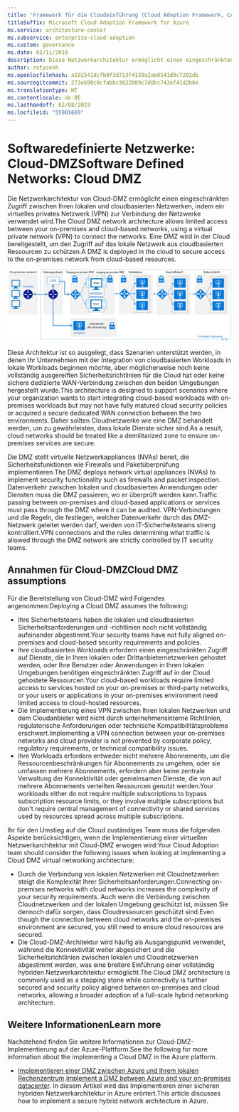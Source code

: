 ```yaml
---
title: 'Framework für die Cloudeinführung (Cloud Adoption Framework, CAF): Softwaredefinierte Netzwerke – Cloud-DMZ'
titleSuffix: Microsoft Cloud Adoption Framework for Azure
ms.service: architecture-center
ms.subservice: enterprise-cloud-adoption
ms.custom: governance
ms.date: 02/11/2019
description: Diese Netzwerkarchitektur ermöglicht einen eingeschränkten Zugriff zwischen Ihren lokalen und cloudbasierten Netzwerken.
author: rotycenh
ms.openlocfilehash: a192541dcfb0f3d713f4139a2ab0541d0c7202db
ms.sourcegitcommit: 273e690c0cfabbc3822089c7d8bc743ef41d2b6e
ms.translationtype: HT
ms.contentlocale: de-DE
ms.lasthandoff: 02/08/2019
ms.locfileid: "55901669"
---
```

# <a name="software-defined-networks-cloud-dmz"></a><span data-ttu-id="8a684-103">Softwaredefinierte Netzwerke: Cloud-DMZ</span><span class="sxs-lookup"><span data-stu-id="8a684-103">Software Defined Networks: Cloud DMZ</span></span>

<span data-ttu-id="8a684-104">Die Netzwerkarchitektur von Cloud-DMZ ermöglicht einen eingeschränkten Zugriff zwischen Ihren lokalen und cloudbasierten Netzwerken, indem ein virtuelles privates Netzwerk (VPN) zur Verbindung der Netzwerke verwendet wird.</span><span class="sxs-lookup"><span data-stu-id="8a684-104">The Cloud DMZ network architecture allows limited access between your on-premises and cloud-based networks, using a virtual private network (VPN) to connect the networks.</span></span> <span data-ttu-id="8a684-105">Eine DMZ wird in der Cloud bereitgestellt, um den Zugriff auf das lokale Netzwerk aus cloudbasierten Ressourcen zu schützen.</span><span class="sxs-lookup"><span data-stu-id="8a684-105">A DMZ is deployed in the cloud to secure access to the on-premises network from cloud-based resources.</span></span>

![Sichere hybride Netzwerkarchitektur](../../../reference-architectures/dmz/images/dmz-private.png)

<span data-ttu-id="8a684-107">Diese Architektur ist so ausgelegt, dass Szenarien unterstützt werden, in denen Ihr Unternehmen mit der Integration von cloudbasierten Workloads in lokale Workloads beginnen möchte, aber möglicherweise noch keine vollständig ausgereiften Sicherheitsrichtlinien für die Cloud hat oder keine sichere dedizierte WAN-Verbindung zwischen den beiden Umgebungen hergestellt wurde.</span><span class="sxs-lookup"><span data-stu-id="8a684-107">This architecture is designed to support scenarios where your organization wants to start integrating cloud-based workloads with on-premises workloads but may not have fully matured cloud security policies or acquired a secure dedicated WAN connection between the two environments.</span></span> <span data-ttu-id="8a684-108">Daher sollten Cloudnetzwerke wie eine DMZ behandelt werden, um zu gewährleisten, dass lokale Dienste sicher sind.</span><span class="sxs-lookup"><span data-stu-id="8a684-108">As a result, cloud networks should be treated like a demilitarized zone to ensure on-premises services are secure.</span></span>

<span data-ttu-id="8a684-109">Die DMZ stellt virtuelle Netzwerkappliances (NVAs) bereit, die Sicherheitsfunktionen wie Firewalls und Paketüberprüfung implementieren.</span><span class="sxs-lookup"><span data-stu-id="8a684-109">The DMZ deploys network virtual appliances (NVAs) to implement security functionality such as firewalls and packet inspection.</span></span> <span data-ttu-id="8a684-110">Datenverkehr zwischen lokalen und cloudbasierten Anwendungen oder Diensten muss die DMZ passieren, wo er überprüft werden kann.</span><span class="sxs-lookup"><span data-stu-id="8a684-110">Traffic passing between on-premises and cloud-based applications or services must pass through the DMZ where it can be audited.</span></span> <span data-ttu-id="8a684-111">VPN-Verbindungen und die Regeln, die festlegen, welcher Datenverkehr durch das DMZ-Netzwerk geleitet werden darf, werden von IT-Sicherheitsteams streng kontrolliert.</span><span class="sxs-lookup"><span data-stu-id="8a684-111">VPN connections and the rules determining what traffic is allowed through the DMZ network are strictly controlled by IT security teams.</span></span>

## <a name="cloud-dmz-assumptions"></a><span data-ttu-id="8a684-112">Annahmen für Cloud-DMZ</span><span class="sxs-lookup"><span data-stu-id="8a684-112">Cloud DMZ assumptions</span></span>

<span data-ttu-id="8a684-113">Für die Bereitstellung von Cloud-DMZ wird Folgendes angenommen:</span><span class="sxs-lookup"><span data-stu-id="8a684-113">Deploying a Cloud DMZ assumes the following:</span></span>

- <span data-ttu-id="8a684-114">Ihre Sicherheitsteams haben die lokalen und cloudbasierten Sicherheitsanforderungen und -richtlinien noch nicht vollständig aufeinander abgestimmt.</span><span class="sxs-lookup"><span data-stu-id="8a684-114">Your security teams have not fully aligned on-premises and cloud-based security requirements and policies.</span></span>
- <span data-ttu-id="8a684-115">Ihre cloudbasierten Workloads erfordern einen eingeschränkten Zugriff auf Dienste, die in Ihren lokalen oder Drittanbieternetzwerken gehostet werden, oder Ihre Benutzer oder Anwendungen in Ihren lokalen Umgebungen benötigen eingeschränkten Zugriff auf in der Cloud gehostete Ressourcen.</span><span class="sxs-lookup"><span data-stu-id="8a684-115">Your cloud-based workloads require limited access to services hosted on your on-premises or third-party networks, or your users or applications in your on-premises environment need limited access to cloud-hosted resources.</span></span>
- <span data-ttu-id="8a684-116">Die Implementierung eines VPN zwischen Ihren lokalen Netzwerken und dem Cloudanbieter wird nicht durch unternehmensinterne Richtlinien, regulatorische Anforderungen oder technische Kompatibilitätsprobleme erschwert.</span><span class="sxs-lookup"><span data-stu-id="8a684-116">Implementing a VPN connection between your on-premises networks and cloud provider is not prevented by corporate policy, regulatory requirements, or technical compatibility issues.</span></span>
- <span data-ttu-id="8a684-117">Ihre Workloads erfordern entweder nicht mehrere Abonnements, um die Ressourcenbeschränkungen für Abonnements zu umgehen, oder sie umfassen mehrere Abonnements, erfordern aber keine zentrale Verwaltung der Konnektivität oder gemeinsamen Dienste, die von auf mehrere Abonnements verteilten Ressourcen genutzt werden.</span><span class="sxs-lookup"><span data-stu-id="8a684-117">Your workloads either do not require multiple subscriptions to bypass subscription resource limits, or they involve multiple subscriptions but don't require central management of connectivity or shared services used by resources spread across multiple subscriptions.</span></span>

<span data-ttu-id="8a684-118">Ihr für den Umstieg auf die Cloud zuständiges Team muss die folgenden Aspekte berücksichtigen, wenn die Implementierung einer virtuellen Netzwerkarchitektur mit Cloud-DMZ erwogen wird:</span><span class="sxs-lookup"><span data-stu-id="8a684-118">Your Cloud Adoption team should consider the following issues when looking at implementing a Cloud DMZ virtual networking architecture:</span></span>

- <span data-ttu-id="8a684-119">Durch die Verbindung von lokalen Netzwerken mit Cloudnetzwerken steigt die Komplexität Ihrer Sicherheitsanforderungen.</span><span class="sxs-lookup"><span data-stu-id="8a684-119">Connecting on-premises networks with cloud networks increases the complexity of your security requirements.</span></span> <span data-ttu-id="8a684-120">Auch wenn die Verbindung zwischen Cloudnetzwerken und der lokalen Umgebung geschützt ist, müssen Sie dennoch dafür sorgen, dass Cloudressourcen geschützt sind.</span><span class="sxs-lookup"><span data-stu-id="8a684-120">Even though the connection between cloud networks and the on-premises environment are secured, you still need to ensure cloud resources are secured.</span></span>
- <span data-ttu-id="8a684-121">Die Cloud-DMZ-Architektur wird häufig als Ausgangspunkt verwendet, während die Konnektivität weiter abgesichert und die Sicherheitsrichtlinien zwischen lokalen und Cloudnetzwerken abgestimmt werden, was eine breitere Einführung einer vollständig hybriden Netzwerkarchitektur ermöglicht.</span><span class="sxs-lookup"><span data-stu-id="8a684-121">The Cloud DMZ architecture is commonly used as a stepping stone while connectivity is further secured and security policy aligned between on-premises and cloud networks, allowing a broader adoption of a full-scale hybrid networking architecture.</span></span>

## <a name="learn-more"></a><span data-ttu-id="8a684-122">Weitere Informationen</span><span class="sxs-lookup"><span data-stu-id="8a684-122">Learn more</span></span>

<span data-ttu-id="8a684-123">Nachstehend finden Sie weitere Informationen zur Cloud-DMZ-Implementierung auf der Azure-Plattform.</span><span class="sxs-lookup"><span data-stu-id="8a684-123">See the following for more information about the implementing a Cloud DMZ in the Azure platform.</span></span>

- <span data-ttu-id="8a684-124">[Implementieren einer DMZ zwischen Azure und Ihrem lokalen Rechenzentrum](../../../reference-architectures/dmz/secure-vnet-hybrid.md).</span><span class="sxs-lookup"><span data-stu-id="8a684-124">[Implement a DMZ between Azure and your on-premises datacenter](../../../reference-architectures/dmz/secure-vnet-hybrid.md).</span></span> <span data-ttu-id="8a684-125">In diesem Artikel wird das Implementieren einer sicheren hybriden Netzwerkarchitektur in Azure erörtert.</span><span class="sxs-lookup"><span data-stu-id="8a684-125">This article discusses how to implement a secure hybrid network architecture in Azure.</span></span>
